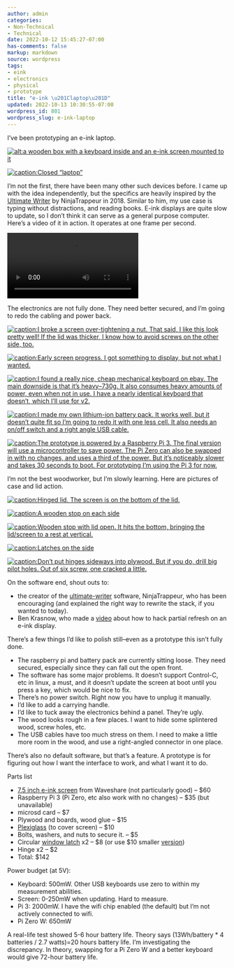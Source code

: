 ```yaml
---
author: admin
categories:
- Non-Technical
- Technical
date: 2022-10-12 15:45:27-07:00
has-comments: false
markup: markdown
source: wordpress
tags:
- eink
- electronics
- physical
- prototype
title: "e-ink \u201Claptop\u201D"
updated: 2022-10-13 10:30:55-07:00
wordpress_id: 801
wordpress_slug: e-ink-laptop
---
```

I’ve been prototyping an e-ink laptop.

[![alt:a wooden box with a keyboard inside and an e-ink screen mounted to it](https://blog.za3k.com/wp-content/uploads/2022/10/front_view_open-1024x768.jpg)](https://blog.za3k.com/wp-content/uploads/2022/10/front_view_open-scaled.jpg)

[![caption:Closed “laptop”](https://blog.za3k.com/wp-content/uploads/2022/10/front_view-300x225.jpg)](https://blog.za3k.com/wp-content/uploads/2022/10/front_view-scaled.jpg)

I’m not the first, there have been many other such devices before. I came up with the idea independently, but the specifics are heavily inspired by the [Ultimate Writer](https://alternativebit.fr/posts/ultimate-writer/) by NinjaTrappeur in 2018. Similar to him, my use case is typing without distractions, and reading books. E-ink displays are quite slow to update, so I don’t think it can serve as a general purpose computer. Here’s a video of it in action. It operates at one frame per second.

<video controls="" src="https://za3k.com/archive/eink_typing1.mp4"></video>

The electronics are not fully done. They need better secured, and I’m going to redo the cabling and power back.

[![caption:I broke a screen over-tightening a nut. That said, I like this look pretty well! If the lid was thicker, I know how to avoid screws on the other side, too.](https://blog.za3k.com/wp-content/uploads/2022/10/screen_closeup-1024x768.jpg)](https://blog.za3k.com/wp-content/uploads/2022/10/screen_closeup-scaled.jpg)

[![caption:Early screen progress. I got something to display, but not what I wanted.](https://blog.za3k.com/wp-content/uploads/2022/10/early_garbage-crop-300x224.jpg)](https://blog.za3k.com/wp-content/uploads/2022/10/early_garbage-crop-scaled.jpg)

[![caption:I found a really nice, cheap mechanical keyboard on ebay. The main downside is that it’s heavy–730g. It also consumes heavy amounts of power, even when not in use. I have a nearly identical keyboard that doesn’t, which I’ll use for v2.](https://blog.za3k.com/wp-content/uploads/2022/10/keyboard_closeup-300x225.jpg)](https://blog.za3k.com/wp-content/uploads/2022/10/keyboard_closeup-scaled.jpg)

[![caption:I made my own lithium-ion battery pack. It works well, but it doesn’t quite fit so I’m going to redo it with one less cell. It also needs an on/off switch and a right angle USB cable.](https://blog.za3k.com/wp-content/uploads/2022/10/battery_back_closeup-300x225.jpg)](https://blog.za3k.com/wp-content/uploads/2022/10/battery_back_closeup-scaled.jpg)

[![caption:The prototype is powered by a Raspberry Pi 3. The final version will use a microcontroller to save power. The Pi Zero can also be swapped in with no changes, and uses a third of the power. But it’s noticeably slower and takes 30 seconds to boot. For prototyping I’m using the Pi 3 for now.](https://blog.za3k.com/wp-content/uploads/2022/10/pi_closeup-300x225.jpg)](https://blog.za3k.com/wp-content/uploads/2022/10/pi_closeup-scaled.jpg)

I’m not the best woodworker, but I’m slowly learning. Here are pictures of case and lid action.

[![caption:Hinged lid. The screen is on the bottom of the lid.](https://blog.za3k.com/wp-content/uploads/2022/10/added_back_stops-300x225.jpg)](https://blog.za3k.com/wp-content/uploads/2022/10/added_back_stops-scaled.jpg)

[![caption:A wooden stop on each side](https://blog.za3k.com/wp-content/uploads/2022/10/back_stop-300x225.jpg)](https://blog.za3k.com/wp-content/uploads/2022/10/back_stop-scaled.jpg)

[![caption:Wooden stop with lid open. It hits the bottom, bringing the lid/screen to a rest at vertical.](https://blog.za3k.com/wp-content/uploads/2022/10/back_stop_action-300x225.jpg)](https://blog.za3k.com/wp-content/uploads/2022/10/back_stop_action-scaled.jpg)

[![caption:Latches on the side](https://blog.za3k.com/wp-content/uploads/2022/10/hinge-300x225.jpg)](https://blog.za3k.com/wp-content/uploads/2022/10/hinge-scaled.jpg)

[![caption:Don’t put hinges sideways into plywood. But if you do, drill big pilot holes. Out of six screw, one cracked a little.](https://blog.za3k.com/wp-content/uploads/2022/10/hinge_crack-300x225.jpg)](https://blog.za3k.com/wp-content/uploads/2022/10/hinge_crack-scaled.jpg)

On the software end, shout outs to:

-   the creator of the [ultimate-writer](https://github.com/NinjaTrappeur/ultimate-writer) software, NinjaTrappeur, who has been encouraging (and explained the right way to rewrite the stack, if you wanted to today).
-   Ben Krasnow, who made a [video](https://www.youtube.com/watch?v=MsbiO8EAsGw&ab_channel=AppliedScience) about how to hack partial refresh on an e-ink display.

There’s a few things I’d like to polish still–even as a prototype this isn’t fully done.

-   The raspberry pi and battery pack are currently sitting loose. They need secured, especially since they can fall out the open front.
-   The software has some major problems. It doesn’t support Control-C, etc in linux, a must, and it doesn’t update the screen at boot until you press a key, which would be nice to fix.
-   There’s no power switch. Right now you have to unplug it manually.
-   I’d like to add a carrying handle.
-   I’d like to tuck away the electronics behind a panel. They’re ugly.
-   The wood looks rough in a few places. I want to hide some splintered wood, screw holes, etc.
-   The USB cables have too much stress on them. I need to make a little more room in the wood, and use a right-angled connector in one place.

There’s also no default software, but that’s a feature. A prototype is for figuring out how I want the interface to work, and what I want it to do.

Parts list

-   [7.5 inch e-ink screen](https://www.waveshare.com/7.5inch-e-paper-hat.htm) from Waveshare (not particularly good) – $60
-   Raspberry Pi 3 (Pi Zero, etc also work with no changes) – $35 (but unavailable)
-   microsd card – $7
-   Plywood and boards, wood glue – $15
-   [Plexiglass](https://www.amazon.com/gp/product/B088LXM1P1) (to cover screen) – $10
-   Bolts, washers, and nuts to secure it. – $5
-   Circular [window latch](https://www.amazon.com/dp/B000CSGD1U) x2 – $8 (or use $10 smaller [version](https://www.amazon.com/dp/B09ZTLLC6K))
-   Hinge x2 – $2
-   Total: $142

Power budget (at 5V):

-   Keyboard: 500mW. Other USB keyboards use zero to within my measurement abilities.
-   Screen: 0-250mW when updating. Hard to measure.
-   Pi 3: 2000mW. I have the wifi chip enabled (the default) but I’m not actively connected to wifi.
-   Pi Zero W: 650mW

A real-life test showed 5-6 hour battery life. Theory says (13Wh/battery \* 4 batteries / 2.7 watts)=20 hours battery life. I’m investigating the discrepancy. In theory, swapping for a Pi Zero W and a better keyboard would give 72-hour battery life.
